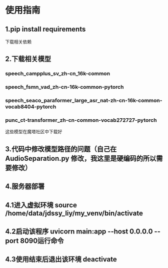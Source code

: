 # 使用指南
## 1.pip install requirements 
   下载相关依赖
## 2.下载相关模型 
 ### speech_campplus_sv_zh-cn_16k-common
 ### speech_fsmn_vad_zh-cn-16k-common-pytorch
 ### speech_seaco_paraformer_large_asr_nat-zh-cn-16k-common-vocab8404-pytorch
 ### punc_ct-transformer_zh-cn-common-vocab272727-pytorch 
  这些模型在魔塔社区中下载好
## 3.代码中修改模型路径的问题（自己在AudioSeparation.py 修改，我这里是硬编码的所以需要修改）
## 4.服务器部署
## 4.1进入虚拟环境    source /home/data/jdssy_liy/my_venv/bin/activate
## 4.2启动该程序   uvicorn main:app --host 0.0.0.0 --port 8090运行命令
## 4.3使用结束后退出该环境   deactivate 
